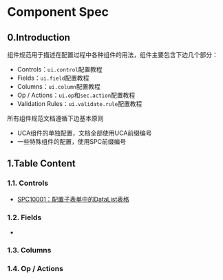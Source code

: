 # Component Spec

## 0.Introduction

组件规范用于描述在配置过程中各种组件的用法，组件主要包含下边几个部分：

* Controls：`ui.control`配置教程
* Fields：`ui.field`配置教程
* Columns：`ui.column`配置教程
* Op / Actions：`ui.op`和`sec.action`配置教程
* Validation Rules：`ui.validate.rule`配置教程

所有组件规范文档遵循下边基本原则

* UCA组件的单独配置，文档全部使用UCA前缀编号
* 一些特殊组件的配置，使用SPC前缀编号

## 1.Table Content

### 1.1. Controls

* [SPC10001：配置子表单中的DataList表格](/environment/specifications/211controls/uca10001ff1a-pei-zhi-zi-biao-dan-zhong-datalist-biao-ge.md)

### 1.2. Fields

* 
### 1.3. Columns

### 1.4. Op / Actions



